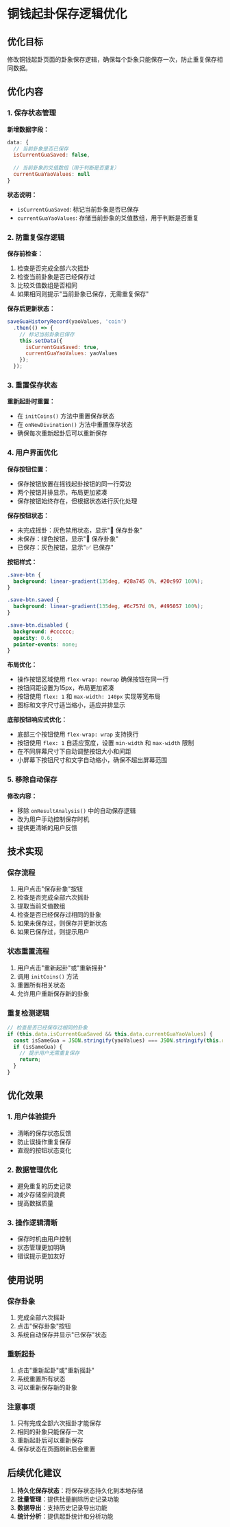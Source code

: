 # 铜钱起卦保存逻辑优化

## 优化目标

修改铜钱起卦页面的卦象保存逻辑，确保每个卦象只能保存一次，防止重复保存相同数据。

## 优化内容

### 1. 保存状态管理

**新增数据字段：**
```javascript
data: {
  // 当前卦象是否已保存
  isCurrentGuaSaved: false,
  
  // 当前卦象的爻值数组（用于判断是否重复）
  currentGuaYaoValues: null
}
```

**状态说明：**
- `isCurrentGuaSaved`: 标记当前卦象是否已保存
- `currentGuaYaoValues`: 存储当前卦象的爻值数组，用于判断是否重复

### 2. 防重复保存逻辑

**保存前检查：**
1. 检查是否完成全部六次摇卦
2. 检查当前卦象是否已经保存过
3. 比较爻值数组是否相同
4. 如果相同则提示"当前卦象已保存，无需重复保存"

**保存后更新状态：**
```javascript
saveGuaHistoryRecord(yaoValues, 'coin')
  .then(() => {
    // 标记当前卦象已保存
    this.setData({
      isCurrentGuaSaved: true,
      currentGuaYaoValues: yaoValues
    });
  });
```

### 3. 重置保存状态

**重新起卦时重置：**
- 在 `initCoins()` 方法中重置保存状态
- 在 `onNewDivination()` 方法中重置保存状态
- 确保每次重新起卦后可以重新保存

### 4. 用户界面优化

**保存按钮位置：**
- 保存按钮放置在摇钱起卦按钮的同一行旁边
- 两个按钮并排显示，布局更加紧凑
- 保存按钮始终存在，但根据状态进行灰化处理

**保存按钮状态：**
- 未完成摇卦：灰色禁用状态，显示"💾 保存卦象"
- 未保存：绿色按钮，显示"💾 保存卦象"
- 已保存：灰色按钮，显示"✅ 已保存"

**按钮样式：**
```css
.save-btn {
  background: linear-gradient(135deg, #28a745 0%, #20c997 100%);
}

.save-btn.saved {
  background: linear-gradient(135deg, #6c757d 0%, #495057 100%);
}

.save-btn.disabled {
  background: #cccccc;
  opacity: 0.6;
  pointer-events: none;
}
```

**布局优化：**
- 操作按钮区域使用 `flex-wrap: nowrap` 确保按钮在同一行
- 按钮间距设置为15px，布局更加紧凑
- 按钮使用 `flex: 1` 和 `max-width: 140px` 实现等宽布局
- 图标和文字尺寸适当缩小，适应并排显示

**底部按钮响应式优化：**
- 底部三个按钮使用 `flex-wrap: wrap` 支持换行
- 按钮使用 `flex: 1` 自适应宽度，设置 `min-width` 和 `max-width` 限制
- 在不同屏幕尺寸下自动调整按钮大小和间距
- 小屏幕下按钮尺寸和文字自动缩小，确保不超出屏幕范围

### 5. 移除自动保存

**修改内容：**
- 移除 `onResultAnalysis()` 中的自动保存逻辑
- 改为用户手动控制保存时机
- 提供更清晰的用户反馈

## 技术实现

### 保存流程
1. 用户点击"保存卦象"按钮
2. 检查是否完成全部六次摇卦
3. 提取当前爻值数组
4. 检查是否已经保存过相同的卦象
5. 如果未保存过，则保存并更新状态
6. 如果已保存过，则提示用户

### 状态重置流程
1. 用户点击"重新起卦"或"重新摇卦"
2. 调用 `initCoins()` 方法
3. 重置所有相关状态
4. 允许用户重新保存新的卦象

### 重复检测逻辑
```javascript
// 检查是否已经保存过相同的卦象
if (this.data.isCurrentGuaSaved && this.data.currentGuaYaoValues) {
  const isSameGua = JSON.stringify(yaoValues) === JSON.stringify(this.data.currentGuaYaoValues);
  if (isSameGua) {
    // 提示用户无需重复保存
    return;
  }
}
```

## 优化效果

### 1. 用户体验提升
- 清晰的保存状态反馈
- 防止误操作重复保存
- 直观的按钮状态变化

### 2. 数据管理优化
- 避免重复的历史记录
- 减少存储空间浪费
- 提高数据质量

### 3. 操作逻辑清晰
- 保存时机由用户控制
- 状态管理更加明确
- 错误提示更加友好

## 使用说明

### 保存卦象
1. 完成全部六次摇卦
2. 点击"保存卦象"按钮
3. 系统自动保存并显示"已保存"状态

### 重新起卦
1. 点击"重新起卦"或"重新摇卦"
2. 系统重置所有状态
3. 可以重新保存新的卦象

### 注意事项
1. 只有完成全部六次摇卦才能保存
2. 相同的卦象只能保存一次
3. 重新起卦后可以重新保存
4. 保存状态在页面刷新后会重置

## 后续优化建议

1. **持久化保存状态**：将保存状态持久化到本地存储
2. **批量管理**：提供批量删除历史记录功能
3. **数据导出**：支持历史记录导出功能
4. **统计分析**：提供起卦统计和分析功能 